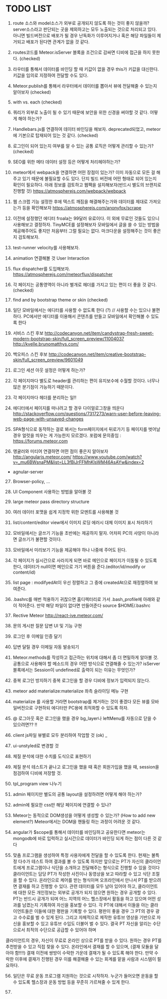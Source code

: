 # TODO LIST

1. route 소스와 model소스가 외부로 공개되지 않도록 하는 것이 좋지 않을까? server소스라고 판단되는 곳을 
제외하고는 모두 노출되는 것으로 처리되고 있다. 아니면 빌드버전으로 배포가 될 경우 난독화가 이루어지거나 혹은 
해당 파일들이 제거되고 배포가 된다면 관계가 없을 것 같다.

2. routes코드를 Meteor.isServer 블록을 조건으로 감싸면 디비에 접근을 하지 못한다. (checked)

3. 라우터를 통해서 데이터를 바인딩 할 때 키값이 없을 경우 this가 키값을 대신한다. 키값을 임의로 지정하여 전달할 수도 있다.

4. Meteor.publish를 통해서 라우터에서 데이터를 뽑아서 뷰에 전달해줄 수 있는지 알아보자 (checked)

5. with vs. each (checked)

6. 쿼리가 외부로 노출이 될 수 있기 때문에 보안을 위한 신경을 써야할 것 같다. 어떻게 해야 하는가?

7. Handlebars.js를 연결하여 데이터 바인딩을 해보자. deprecated되었고, meteor에 기본으로 탑재되어 있는 것 같다. (checked)

8. 로그인이 되어 있는지 여부를 알 수 있는 공통 로직은 어떻게 관리할 수 있는가? (checked)

9. SEO를 위한 메타 데이터 설정 등은 어떻게 처리헤야하는가?

10. meteor에서 webpack을 연결하면 어떤 장점이 있는가? 이미 자동으로 모든 걸 해주고 있기 때문에 불필요할 수도 있다.
단지 빌드 버전에 어떤 형태로 되어 있는지 확인이 필요하다.
아래 정보를 검토하고 웹팩을 설치해보자(반드시 별도의 브랜치로 진행할 것)
https://atmospherejs.com/webpack/webpack

11. 웹 스크랩 기능 설정한 후에 텍스트 깨짐을 해결해주는가와 데이터를 제대로 가져오는가 등을 확인해보자
https://atmospherejs.com/anonyfox/scrape

12. 이전에 설정했던 에디터 froala는 99달러 유료이다. 이 외에 무료인 것들도 있으니 사용해보고 결정하자.
TinyMCE를 설정해보자
모바일에서 글을 쓸 수 있는 방법을 제공해주어도 좋지만 처음부터 그럴 필요는 없다.
마크다운을 설정해주는 것이 좋은지 검토해보자.

13. test-runner velocity를 사용해보자.

14. animation 연결해볼 것 User Interaction

15. flux dispatcher를 도입해보자.
https://atmospherejs.com/meteorflux/dispatcher

16. 각 페이지는 공통영역이 아니라 별개로 헤더를 가지고 있는 편이 더 좋을 것 같다. (checked)

17. find and by bootstrap theme or skin (checked)

18. 일단 모바일에서는 에디터를 사용할 수 없도록 한다 (?) // 사용할 수는 있으나 불편하다.
PC에서만 에디터를 이용해서 콘텐츠를 만들고 모바일에서 확인해볼 수 있도록 한다
 
19. 서비스 스킨 후보
http://codecanyon.net/item/candystrap-fresh-sweet-modern-bootstrap-skin/full_screen_preview/11004037
http://kvelle.brunomatthys.com/

20. 백오피스 스킨 후보
http://codecanyon.net/item/creative-bootstrap-skin/full_screen_preview/9601049

21. 로그인 세션 아웃 설정은 어떻게 하는가?

22. 각 페이지마다 별도로 header를 관리하는 편이 유지보수에 수월할 것이다. 너무나 많은 분기점이 가능하기 때문이다.

23. 각 페이지마다 헤더를 분리하는 일!!

24. 에디터에서 페이지를 떠나려고 할 경우 다이얼로그창을 띄운다
http://stackoverflow.com/questions/7317273/warn-user-before-leaving-web-page-with-unsaved-changes

25. SPA형식으로 동작하는 걸로 봐서는 form페이지에서 뒤로가기 등 페이지를 벗어날 경우 얼럿을 띄우는 게 가능한지 모르겠다.
포럼에 문의중임 : https://forums.meteor.com

26. 앵귤러와 미티어 연결하면 어떤 점이 좋은지 알아보자  http://angularjs.meteor.com/
https://www.youtube.com/watch?v=_mu6BWsnaPM&list=LL3fBiJrFFMhKlsWM46AsAYw&index=2
+ agnular-server

27. Browser-policy, ...

28. UI Component 사용하는 방법을 알아볼 것

29. large meteor pass directory structure

30. 여러 데이터 포맷을 쉽게 지정학 위한 모멘트를 사용해볼 것

31. list/content/editor view에서 이미지 로딩 에러시 대체 이미지 표시 처리하기
 
32. 모바일에서는 글쓰기 기능을 초반에는 제공하지 말자. 어차피 PC의 사양이 아니라면 글쓰기가 불편할 것이다.

33. 모바일에서 미리보기 기능을 제공해야 하나 나중에 주어도 된다.

34. 각 페이지가 실시간으로 사라지게 되면 바로 메인으로 페이지가 이동될 수 있도록 한다,
데이터가 null이면 메인으로 가기 버튼을 준다.(editor/id/modify or content/id)
  
35. list page : modifyedAt이 우선 정렬하고 그 중에 createdAt으로 재정렬하여 보여준다.

36. .bashrc를 매번 적용하기 귀찮으면 홈디렉터리로 가서 .bash_profile에 아래와 같이 적어준다. 만약 해당 파일이 없다면 만들어준다
source $HOME/.bashrc

37. Rective Meteor http://react-ive.meteor.com/

38. 문의 게시판 질문 답변 UI 및 기능 구현

39. 로그인 후 이메일 인증 달기

40. 답변 달릴 경우 이메일 자동 발송되기 

41. Meteor.methods를 작성하고 접근하는 위치에 대해서 좀 더 면밀하게 알아볼 것.
공통으로 사용해야 할 메소드의 경우 어떤 방식으로 연결해줄 수 있는가?
isServer블록에서는 Session이 undefined로 출력이 되는 이유는 무엇인가?

42. 중복 로그인 방지하기
중복 로그인을 할 경우 디비에 정보가 입력되지 않는다.

43. meteor add materialize:materialize
좌측 슬라이딩 메뉴 구현 

44. materialize 를 사용할 거라면 bootstrap를 제거하는 것이 좋겠다
모든 뷰를 모바일버전으로 구현하되 에디터만 PC용에 최적화할 수 있도록 하자.

45. @ 로그아웃 혹은 로그인을 했을 경우 bg_layer나 leftMenu를 자동으로 닫을 수 있으려면?? !!

46. client js파일 뷰별로 모두 분리하여 작업할 것 (ok)
_ 
47. ui-unstyled로 변경할 것

48. 체질 분석에 대한 수치를 도식으로 표현하기

49. 체질 분석 테스트가 끝나고 로그인을 했을 때 혹은 회원가입을 했을 때, session을 점검하여 디비에 저장할 것.

50. tpl_program view 나누기

51. admin 페이지만 별도의 공통 layout을 설정하려면 어떻게 해야 하는가?

52. admin에 필요한 css만 해당 페이지에 연결할 수 있나?

53. Meteor는 동적으로 DOM생성을 어떻게 생성할 수 있는가? (How to add new element?)
Meteor에서는 DOM을 핸들링 하는 과정이 어려운 것 같다.

54. angular가 $scope를 통해서 데이터를 바인딩하고 공유한다면 meteor는 mongodb에 바로 입력하고 실시간으로 데이터가 바인딩 되게 하는 점이 다른 것 같다

55. 맞춤 프로그램을 생성하여 특정 사용자에게 전달을 할 수 있도록 한다.
현재는 불특정 다수가 테스트 하여 결과를 볼 수 있도록 하지만 
앞으로는 PT가 자신의 클라이언트에게 프로그램이나 식단을 소개하고 전달해주는 형식으로 진행할 수 있을 것이다
클라이언트는 담당 PT가 작성한 사진이나 동영상을 보고 따라할 수 있고 식단 조절을 할 수 있다.
온라인으로 케어를 받는 형식이며 오프라인에서 만나서 PT를 받으려면 결재를 하고 진행할 수 있다.
관련 데이터를 모두 남아 있어야 하고,
클라이언트에 대한 모든 개인정보는 외부로 공개가 되지 않으면 원하는 경우 공개할 수 있다.
PT는 반드시 공개가 되며 어느 지역의 어느 헬스장에서 활동을 하고 있으며
어떤 성과를 남겼는지 기록하여 자신을 홍보할 수 있다.
각 PT에 대해서 이들을 아는 클라이언트들은 이들에 대한 평판을 기록할 수 있다.
평판이 좋을 경우 그 PT의 경우 광고 수수료를 벌 수 있게 된다.
그리고 자체적으로 제작한 유튜브 영상을 기반으로 자신을 홍보할 수 있고 유튜브 수입도 더불어 벌 수 있다.
결국 PT 자신을 알리는 수단으로서 최적의 수단으로 공급할 수 있어야 하며
 
클라이언트의 경우, 자신이 무료로 온라인 상으로 PT를 받을 수 있다.
원하는 경우 PT를 추천받을 수 있고 직접 찾을 수 있다.
온라인에서 결재를 할 수 있으며, (결재 모듈을 달아야 함!!!!)
결재 이전에 쌍방이 수락한 가운데 결재가 될 수 있도록 해야 한다.
만약 수락한 이후에 결재가 진행된 경우 이를 해결해줄 수 있는 회계를 맡을 사람과 시스템이 필요하다.

56. 일단은 무료 운동 프로그램 지원하는 것으로 시작하자.
누군가 들어오면 운동을 할 수 있도록 헬스장과 운동 방법 등을 꾸준히 가르쳐줄 수 있게 한다.

57. 




